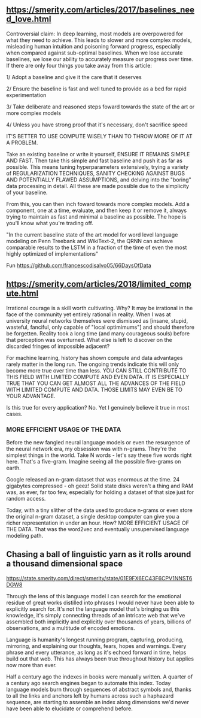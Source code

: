 ## https://smerity.com/articles/2017/baselines_need_love.html

Controversial claim: In deep learning, most models are overpowered for what they need to achieve. This leads to slower and more complex models, misleading human intuition and poisoning forward progress, especially when compared against sub-optimal baselines. When we lose accurate baselines, we lose our ability to accurately measure our progress over time. If there are only four things you take away from this article:

1/ Adopt a baseline and give it the care that it deserves

2/ Ensure the baseline is fast and well tuned to provide as a bed for rapid experimentation

3/ Take deliberate and reasoned steps foward towards the state of the art or more complex models

4/ Unless you have strong proof that it's necessary, don't sacrifice speed

IT'S BETTER TO USE COMPUTE WISELY THAN TO THROW MORE OF IT AT A PROBLEM.

Take an existing baseline or write it yourself, ENSURE IT REMAINS SIMPLE AND FAST. Then take this simple and fast baseline and push it as far as possible. This means tuning hyperparameters extensively, trying a variety of REGULARIZATION TECHNIQUES, SANITY CHECKING AGAINST BUGS AND POTENTIALLY FLAWED ASSUMPTIONS, and delving into the "boring" data processing in detail. All these are made possible due to the simplicity of your baseline.

From this, you can then inch foward towards more complex models. Add a component, one at a time, evaluate, and then keep it or remove it, always trying to maintain as fast and minimal a baseline as possible. The hope is you'll know what you're trading off.

 "In the current baseline state of the art model for word level language modeling on Penn Treebank and WikiText-2, the QRNN can achieve comparable results to the LSTM in a fraction of the time of even the most highly optimized of implementations"

 Fun https://github.com/francescodisalvo05/66DaysOfData

## https://smerity.com/articles/2018/limited_compute.html

Irrational courage is a skill worth cultivating. Why? It may be irrational in the face of the community yet entirely rational in reality. When I was at university neural networks themselves were dismissed as [insane, stupid, wasteful, fanciful, only capable of "local optimimums"] and should therefore be forgetten. Reality took a long time (and many courageous souls) before that perception was overturned. What else is left to discover on the discarded fringes of impossible adjacent?

For machine learning, history has shown compute and data advantages rarely matter in the long run. The ongoing trends indicate this will only become more true over time than less. YOU CAN STILL CONTRIBUTE TO THIS FIELD WITH LIMITED COMPUTE AND EVEN DATA. IT IS ESPECIALLY TRUE THAT YOU CAN GET ALMOST ALL THE ADVANCES OF THE FIELD WITH LIMITED COMPUTE AND DATA. THOSE LIMITS MAY EVEN BE TO YOUR ADVANTAGE.

Is this true for every application? No. Yet I genuinely believe it true in most cases.


### MORE EFFICIENT USAGE OF THE DATA

Before the new fangled neural language models or even the resurgence of the neural network era, my obsession was with n-grams. They're the simplest things in the world. Take N words - let's say these five words right here. That's a five-gram. Imagine seeing all the possible five-grams on earth.

Google released an n-gram dataset that was enormous at the time. 24 gigabytes compressed - oh geez! Solid state disks weren't a thing and RAM was, as ever, far too few, especially for holding a dataset of that size just for random access.

Today, with a tiny slither of the data used to produce n-grams or even store the original n-gram dataset, a single desktop computer can give you a richer representation in under an hour. How? MORE EFFICIENT USAGE OF THE DATA. That was the word2vec and eventually unsupervised language modeling path.



## Chasing a ball of linguistic yarn as it rolls around a thousand dimensional space
https://state.smerity.com/direct/smerity/state/01E9FX6EC43F6CPV1NNST6DGW8

Through the lens of this language model I can search for the emotional residue of great works distilled into phrases I would never have been able to explicitly search for. It's not the language model that's bringing us this knowledge, it's simply connecting threads of an intricate web that we've assembled both implicitly and explicitly over thousands of years, billions of observations, and a multitude of encoded emotions.

Language is humanity's longest running program, capturing, producing, mirroring, and explaining our thoughts, fears, hopes and warnings. Every phrase and every utterance, as long as it's echoed forward in time, helps build out that web. This has always been true throughout history but applies now more than ever.

Half a century ago the indexes in books were manually written. A quarter of a century ago search engines began to automate this index. Today language models burn through sequences of abstract symbols and, thanks to all the links and anchors left by humans across such a haphazard sequence, are starting to assemble an index along dimensions we'd never have been able to elucidate or comprehend before.
